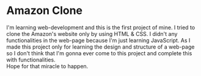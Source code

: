 # Amazon Clone
I'm learning web-development and this is the first project of mine. I tried to clone the Amazon's website only by using HTML & CSS. I didn't any functionalities in the web-page because I'm just learning JavaScript. As I made this project only for learning the design and structure of a web-page so I don't think that I'm gonna ever come to this project and complete this with functionalities.
<br>
Hope for that miracle to happen.
